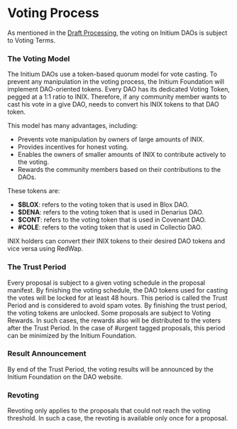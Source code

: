 # Voting Process

As mentioned in the [Draft Processing](draft-processing.md), the voting on Initium DAOs is subject to Voting Terms.&#x20;

### The Voting Model

The Initium DAOs use a token-based quorum model for vote casting. To prevent any manipulation in the voting process, the Initium Foundation will implement DAO-oriented tokens. Every DAO has its dedicated Voting Token, pegged at a 1:1 ratio to INIX. Therefore, if any community member wants to cast his vote in a give DAO, needs to convert his INIX tokens to that DAO token.&#x20;

This model has many advantages, including:

* Prevents vote manipulation by owners of large amounts of INIX.&#x20;
* Provides incentives for honest voting.&#x20;
* Enables the owners of smaller amounts of INIX to contribute actively to the voting.&#x20;
* Rewards the community members based on their contributions to the DAOs.

These tokens are:

* **$BLOX**: refers to the voting token that is used in Blox DAO.&#x20;
* **$DENA**: refers to the voting token that is used in Denarius DAO.&#x20;
* **$CONT**: refers to the voting token that is used in Covenant DAO.&#x20;
* **#COLE**: refers to the voting token that is used in Collectio DAO.&#x20;

INIX holders can convert their INIX tokens to their desired DAO tokens and vice versa using RedWap.&#x20;

### The Trust Period

Every proposal is subject to a given voting schedule in the proposal manifest. By finishing the voting schedule, the DAO tokens used for casting the votes will be locked for at least 48 hours. This period is called the Trust Period and is considered to avoid spam votes. By finishing the trust period, the voting tokens are unlocked. Some proposals are subject to Voting Rewards. In such cases, the rewards also will be distributed to the voters after the Trust Period. In the case of #urgent tagged proposals, this period can be minimized by the Initium Foundation.

### Result Announcement&#x20;

By end of the Trust Period, the voting results will be announced by the Initium Foundation on the DAO website.&#x20;

### Revoting&#x20;

Revoting only applies to the proposals that could not reach the voting threshold. In such a case, the revoting is available only once for a proposal.&#x20;
